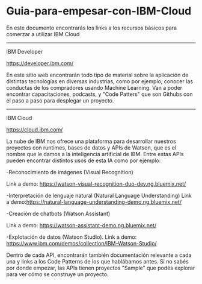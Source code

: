 # Guia-para-empesar-con-IBM-Cloud
En este documento encontrarás los links a los recursos básicos para comerzar a utilizar IBM Cloud

-------------------------
IBM Developer


https://developer.ibm.com/

En este sitio web encontrarán todo tipo de material sobre la aplicación de distintas tecnologías en diversas industrias, como por ejemplo, conocer las conductas de los compradores usando Machine Learning.
Van a poder encontrar capacitaciones, podcasts, y "Code Patters" que son Githubs con el paso a paso para desplegar un proyecto.


-------------------------

IBM Cloud

https://cloud.ibm.com/

La nube de IBM nos ofrece una plataforma para desarrollar nuestros proyectos con runtimes, bases de datos y APIs de Watson, que es el nombre que le damos a la inteligencia artificial de IBM. Entre estas APIs pueden encontrar distintos usos de esta IA como por ejemplo:

-Reconocimiento de imágenes (Visual Recognition)

Link a demo: https://watson-visual-recognition-duo-dev.ng.bluemix.net/

-Interpretación de lenguaje natural (Natural Language Understanding)
Link a demo:https://natural-language-understanding-demo.ng.bluemix.net/

-Creación de chatbots (Watson Assistant)

Link a demo: https://watson-assistant-demo.ng.bluemix.net/

-Explotación de datos (Watson Studio). 
Link a demo: https://www.ibm.com/demos/collection/IBM-Watson-Studio/


Dentro de cada API, encontrarán también documentación relevante a cada una y links a los Code Patterns de los que hablábamos antes. Si no sabés por donde empezar, las APIs tienen proyectos "Sample" que podés explorar para ver cómo se construye un proyecto. 
